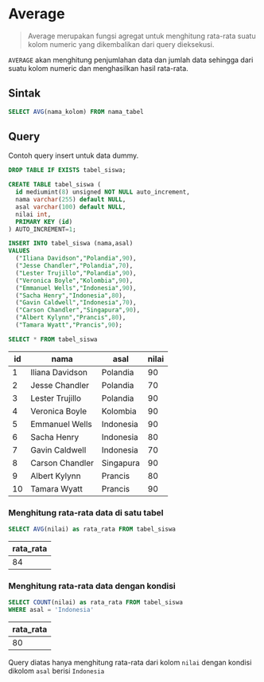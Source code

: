 # Average

> Average merupakan fungsi agregat untuk menghitung rata-rata suatu kolom numeric yang dikembalikan dari query dieksekusi.

`AVERAGE` akan menghitung penjumlahan data dan jumlah data sehingga dari suatu kolom numeric dan menghasilkan hasil rata-rata.

## Sintak

```sql
SELECT AVG(nama_kolom) FROM nama_tabel
```

## Query

Contoh query insert untuk data dummy.

```sql
DROP TABLE IF EXISTS tabel_siswa;

CREATE TABLE tabel_siswa (
  id mediumint(8) unsigned NOT NULL auto_increment,
  nama varchar(255) default NULL,
  asal varchar(100) default NULL,
  nilai int,
  PRIMARY KEY (id)
) AUTO_INCREMENT=1;

INSERT INTO tabel_siswa (nama,asal)
VALUES
  ("Iliana Davidson","Polandia",90),
  ("Jesse Chandler","Polandia",70),
  ("Lester Trujillo","Polandia",90),
  ("Veronica Boyle","Kolombia",90),
  ("Emmanuel Wells","Indonesia",90),
  ("Sacha Henry","Indonesia",80),
  ("Gavin Caldwell","Indonesia",70),
  ("Carson Chandler","Singapura",90),
  ("Albert Kylynn","Prancis",80),
  ("Tamara Wyatt","Prancis",90);

SELECT * FROM tabel_siswa
```

| id | nama            | asal      | nilai|
|----|-----------------|-----------|-----------|
| 1  | Iliana Davidson | Polandia  |90|
| 2  | Jesse Chandler  | Polandia  |70|
| 3  | Lester Trujillo | Polandia  |90|
| 4  | Veronica Boyle  | Kolombia  |90|
| 5  | Emmanuel Wells  | Indonesia   |90|
| 6  | Sacha Henry     | Indonesia |80|
| 7  | Gavin Caldwell  | Indonesia  |70|
| 8  | Carson Chandler | Singapura |90|
| 9  | Albert Kylynn   | Prancis  |80|
| 10 | Tamara Wyatt    | Prancis  |90|

### Menghitung rata-rata data di satu tabel

```sql
SELECT AVG(nilai) as rata_rata FROM tabel_siswa
```
| rata_rata |
|-------------|
| 84          |

### Menghitung rata-rata data dengan kondisi

```sql
SELECT COUNT(nilai) as rata_rata FROM tabel_siswa
WHERE asal = 'Indonesia'
```
| rata_rata |
|-------------|
| 80          |

Query diatas hanya menghitung rata-rata dari kolom `nilai` dengan kondisi dikolom `asal` berisi `Indonesia`